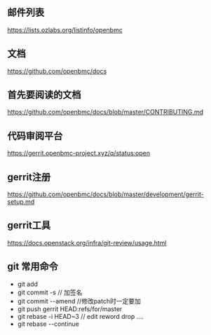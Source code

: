 ## 邮件列表

https://lists.ozlabs.org/listinfo/openbmc 

## 文档

https://github.com/openbmc/docs

## 首先要阅读的文档

https://github.com/openbmc/docs/blob/master/CONTRIBUTING.md

## 代码审阅平台

https://gerrit.openbmc-project.xyz/q/status:open

## gerrit注册

https://github.com/openbmc/docs/blob/master/development/gerrit-setup.md

## gerrit工具

https://docs.openstack.org/infra/git-review/usage.html

## git 常用命令

- git add 
- git commit -s    // 加签名
- git commit --amend  //修改patch时一定要加
- git push gerrit HEAD:refs/for/master
- git rebase -i HEAD~3   // edit  reword  drop ....
- git rebase --continue   

